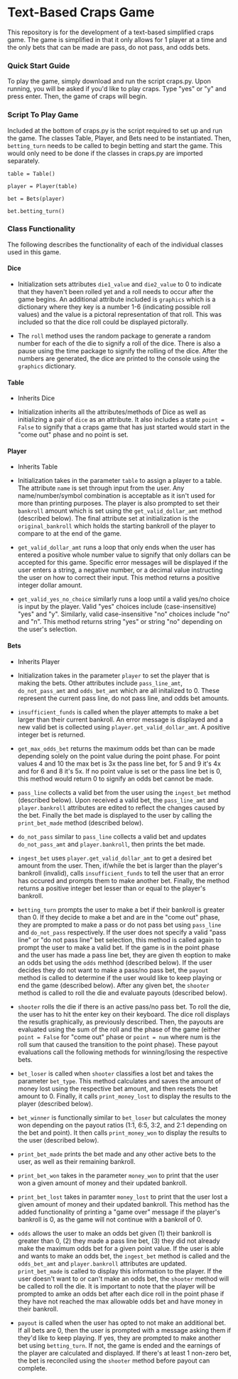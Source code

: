 # Text-Based Craps Game
This repository is for the development of a text-based simplified craps game. The game is simplified in that it only allows for 1 player at a time and the only bets that can be made are pass, do not pass, and odds bets. 

### Quick Start Guide
To play the game, simply download and run the script craps.py. Upon running, you will be asked if you'd like to play craps. Type "yes" or "y" and press enter. Then, the game of craps will begin. 

### Script To Play Game
Included at the bottom of craps.py is the script required to set up and run the game. The classes Table, Player, and Bets need to be instantiated. Then, `betting_turn` needs to be called to begin betting and start the game. This would only need to be done if the classes in craps.py are imported separately. 

`table = Table()`

`player = Player(table)`

`bet = Bets(player)`

`bet.betting_turn()`

### Class Functionality
The following describes the functionality of each of the individual classes used in this game. 
#### Dice
- Initialization sets attributes `die1_value` and `die2_value` to 0 to indicate that they haven't been rolled yet and a roll needs to occur after the game begins. An additional attribute included is `graphics` which is a dictionary where they key is a number 1-6 (indicating possible roll values) and the value is a pictoral representation of that roll. This was included so that the dice roll could be displayed pictorally. 

- The `roll` method uses the random package to generate a random number for each of the die to signify a roll of the dice. There is also a pause using the time package to signify the rolling of the dice. After the numbers are generated, the dice are printed to the console using the `graphics` dictionary. 

#### Table
- Inherits Dice

- Initialization inherits all the attributes/methods of Dice as well as initializing a pair of `dice` as an attribute. It also includes a state `point = False` to signify that a craps game that has just started would start in the "come out" phase and no point is set. 

#### Player
- Inherits Table

- Initialization takes in the parameter `table` to assign a player to a table. The attribute `name` is set through input from the user. Any name/number/symbol combination is acceptable as it isn't used for more than printing purposes. The player is also prompted to set their `bankroll` amount which is set using the `get_valid_dollar_amt` method (described below). The final attribute set at initialization is the `original_bankroll` which holds the starting bankroll of the player to compare to at the end of the game.

- `get_valid_dollar_amt` runs a loop that only ends when the user has entered a positive whole number value to signify that only dollars can be accepted for this game. Specific error messages will be displayed if the user enters a string, a negative number, or a decimal value instructing the user on how to correct their input. This method returns a positive integer dollar amount. 

- `get_valid_yes_no_choice` similarly runs a loop until a valid yes/no choice is input by the player. Valid "yes" choices include (case-insensitive) "yes" and "y". Similarly, valid case-insensitive "no" choices include "no" and "n". This method returns string "yes" or string "no" depending on the user's selection.

#### Bets
- Inherits Player

- Initialization takes in the parameter `player` to set the player that is making the bets. Other attributes include `pass_line_amt`, `do_not_pass_amt` and `odds_bet_amt` which are all initalized to 0. These represent the current pass line, do not pass line, and odds bet amounts. 

- `insufficient_funds` is called when the player attempts to make a bet larger than their current bankroll. An error message is displayed and a new valid bet is collected using `player.get_valid_dollar_amt`. A positive integer bet is returned.

- `get_max_odds_bet` returns the maximum odds bet than can be made depending solely on the point value during the point phase. For point values 4 and 10 the max bet is 3x the pass line bet, for 5 and 9 it's 4x and for 6 and 8 it's 5x. If no point value is set or the pass line bet is 0, this method would return 0 to signify an odds bet cannot be made.

- `pass_line` collects a valid bet from the user using the `ingest_bet` method (described below). Upon received a valid bet, the `pass_line_amt` and `player.bankroll` attributes are edited to reflect the changes caused by the bet. Finally the bet made is displayed to the user by calling the `print_bet_made` method (described below).

- `do_not_pass` similar to `pass_line` collects a valid bet and updates `do_not_pass_amt` and `player.bankroll`, then prints the bet made.

- `ingest_bet` uses `player.get_valid_dollar_amt` to get a desired bet amount from the user. Then, if/while the bet is larger than the player's bankroll (invalid), calls `insufficient_funds` to tell the user that an error has occured and prompts them to make another bet. Finally, the method returns a positive integer bet lesser than or equal to the player's bankroll.

- `betting_turn` prompts the user to make a bet if their bankroll is greater than 0. If they decide to make a bet and are in the "come out" phase, they are prompted to make a pass or do not pass bet using `pass_line` and `do_not_pass` respectively. If the user does not specify a valid "pass line" or "do not pass line" bet selection, this method is called again to prompt the user to make a valid bet. If the game is in the point phase and the user has made a pass line bet, they are given th eoption to make an odds bet using the `odds` methhod (described below). If the user decides they do not want to make a pass/no pass bet, the `payout` method is called to determine if the user would like to keep playing or end the game (described below). After any given bet, the `shooter` method is called to roll the die and evaluate payouts (described below). 

- `shooter` rolls the die if there is an active pass/no pass bet. To roll the die, the user has to hit the enter key on their keyboard. The dice roll displays the resutls graphically, as previously described. Then, the payouts are evaluated using the sum of the roll and the phase of the game (either `point = False` for "come out" phase or `point = num` where num is the roll sum that caused the transition to the point phase). These payout evaluations call the following methods for winning/losing the respective bets. 

- `bet_loser` is called when `shooter` classifies a lost bet and takes the parameter `bet_type`. This method calculates and saves the amount of money lost using the respective bet amount, and then resets the bet amount to 0. Finally, it calls `print_money_lost` to display the results to the player (described below). 

- `bet_winner` is functionally similar to `bet_loser` but calculates the money won depending on the payout ratios (1:1, 6:5, 3:2, and 2:1 depending on the bet and point). It then calls `print_money_won` to display the results to the user (described below). 

- `print_bet_made` prints the bet made and any other active bets to the user, as well as their remaining bankroll.

- `print_bet_won` takes in the parameter `money_won` to print that the user won a given amount of money and their updated bankroll. 

- `print_bet_lost` takes in paramter `money_lost` to print that the user lost a given amount of money and their updated bankroll. This method has the added functionality of printing a "game over" message if the player's bankroll is 0, as the game will not continue with a bankroll of 0.

-  `odds` allows the user to make an odds bet given (1) their bankroll is greater than 0, (2) they made a pass line bet, (3) they did not already make the maximum odds bet for a given point value. If the user is able and wants to make an odds bet, the `ingest_bet` method is called and the `odds_bet_amt` and `player.bankroll` attributes are updated. `print_bet_made` is called to display this information to the player. If the user doesn't want to or can't make an odds bet, the `shooter` method will be called to roll the die. It is important to note that the player will be prompted to amke an odds bet after each dice roll in the point phase if they have not reached the max allowable odds bet and have money in their bankroll. 

-  `payout` is called when the user has opted to not make an additional bet. If all bets are 0, then the user is prompted with a message asking them if they'd like to keep playing. If yes, they are prompted to make another bet using `betting_turn`. If not, the game is ended and the earnings of the player are calculated and displayed. If there's at least 1 non-zero bet, the bet is reconciled using the `shooter` method before payout can complete. 
